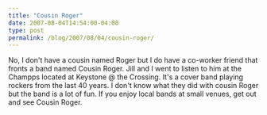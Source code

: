 ```yaml
---
title: "Cousin Roger"
date: 2007-08-04T14:54:00-04:00
type: post
permalink: /blog/2007/08/04/cousin-roger/
---
```

No, I don't have a cousin named Roger but I do have a co-worker friend that fronts a band named Cousin Roger. Jill and I went to listen to him at the Champps located at Keystone @ the Crossing. It's a cover band playing rockers from the last 40 years. I don't know what they did with cousin Roger but the band is a lot of fun. If you enjoy local bands at small venues, get out and see Cousin Roger.
